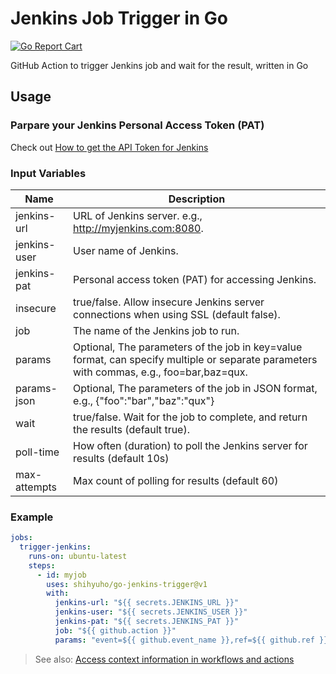 # Jenkins Job Trigger in Go

[![Go Report Cart](https://goreportcard.com/badge/github.com/shihyuho/go-jenkins-trigger)](https://goreportcard.com/report/github.com/shihyuho/go-jenkins-trigger)

GitHub Action to trigger Jenkins job and wait for the result, written in Go

## Usage

### Parpare your Jenkins Personal Access Token (PAT)

Check out [How to get the API Token for Jenkins](https://stackoverflow.com/questions/45466090/how-to-get-the-api-token-for-jenkins)

### Input Variables

| Name | Description |
|---|---|
| jenkins-url | URL of Jenkins server. e.g., http://myjenkins.com:8080. |
| jenkins-user | User name of Jenkins. |
| jenkins-pat | Personal access token (PAT) for accessing Jenkins. |
| insecure | true/false. Allow insecure Jenkins server connections when using SSL (default false). |
| job | The name of the Jenkins job to run. |
| params | Optional, The parameters of the job in key=value format, can specify multiple or separate parameters with commas, e.g., foo=bar,baz=qux. |
| params-json | Optional, The parameters of the job in JSON format, e.g., {"foo":"bar","baz":"qux"} |
| wait | true/false. Wait for the job to complete, and return the results (default true). |
| poll-time | How often (duration) to poll the Jenkins server for results (default 10s) | 
| max-attempts | Max count of polling for results (default 60) |

### Example

```yaml
jobs:
  trigger-jenkins:
    runs-on: ubuntu-latest
    steps:
      - id: myjob
        uses: shihyuho/go-jenkins-trigger@v1
        with:
          jenkins-url: "${{ secrets.JENKINS_URL }}"
          jenkins-user: "${{ secrets.JENKINS_USER }}"
          jenkins-pat: "${{ secrets.JENKINS_PAT }}"
          job: "${{ github.action }}"
          params: "event=${{ github.event_name }},ref=${{ github.ref }}"
```

> See also: [Access context information in workflows and actions](https://docs.github.com/en/actions/learn-github-actions/contexts)
